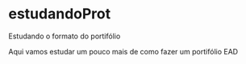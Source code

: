 # estudandoProt
Estudando o formato do portifólio

Aqui vamos estudar um pouco mais de como fazer um portifólio EAD
